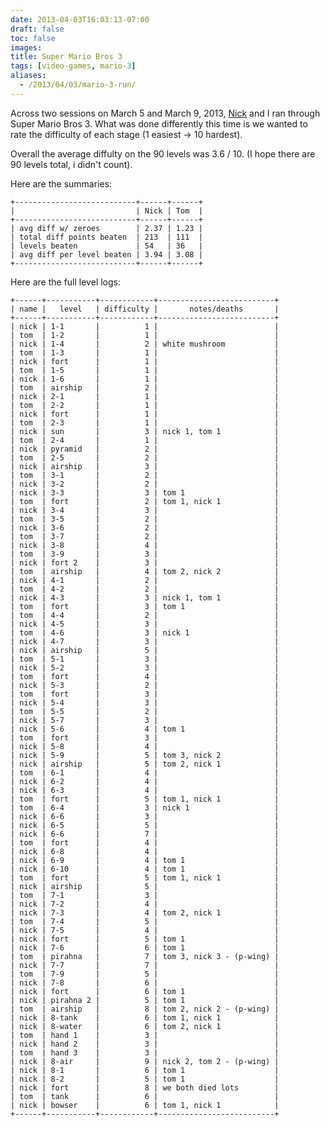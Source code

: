 ```yaml
---
date: 2013-04-03T16:03:13-07:00
draft: false
toc: false
images:
title: Super Mario Bros 3
tags: [video-games, mario-3]
aliases:
  - /2013/04/03/mario-3-run/
---
```


Across two sessions on March 5 and March 9, 2013, [Nick][0] and I ran through Super Mario Bros 3. What was done differently this time is we wanted to rate the difficulty of each stage (1 easiest -> 10 hardest).  

Overall the average diffulty on the 90 levels was 3.6 / 10. (I hope there are 90 levels total, i didn't count).

Here are the summaries:

    +---------------------------+------+------+
    |                           | Nick | Tom  |
    +---------------------------+------+------+
    | avg diff w/ zeroes        | 2.37 | 1.23 |
    | total diff points beaten  | 213  | 111  |
    | levels beaten             | 54   | 36   |
    | avg diff per level beaten | 3.94 | 3.08 |
    +---------------------------+------+------+

Here are the full level logs:

    +------+-----------+------------+--------------------------+
    | name |   level   | difficulty |       notes/deaths       |
    +------+-----------+------------+--------------------------+
    | nick | 1-1       |          1 |                          |
    | tom  | 1-2       |          1 |                          |
    | nick | 1-4       |          2 | white mushroom           |
    | tom  | 1-3       |          1 |                          |
    | nick | fort      |          1 |                          |
    | tom  | 1-5       |          1 |                          |
    | nick | 1-6       |          1 |                          |
    | tom  | airship   |          2 |                          |
    | nick | 2-1       |          1 |                          |
    | tom  | 2-2       |          1 |                          |
    | nick | fort      |          1 |                          |
    | tom  | 2-3       |          1 |                          |
    | nick | sun       |          3 | nick 1, tom 1            |
    | tom  | 2-4       |          1 |                          |
    | nick | pyramid   |          2 |                          |
    | tom  | 2-5       |          2 |                          |
    | nick | airship   |          3 |                          |
    | tom  | 3-1       |          2 |                          |
    | nick | 3-2       |          2 |                          |
    | nick | 3-3       |          3 | tom 1                    |
    | tom  | fort      |          2 | tom 1, nick 1            |
    | nick | 3-4       |          3 |                          |
    | tom  | 3-5       |          2 |                          |
    | nick | 3-6       |          2 |                          |
    | tom  | 3-7       |          2 |                          |
    | nick | 3-8       |          4 |                          |
    | tom  | 3-9       |          3 |                          |
    | nick | fort 2    |          3 |                          |
    | tom  | airship   |          4 | tom 2, nick 2            |
    | nick | 4-1       |          2 |                          |
    | tom  | 4-2       |          2 |                          |
    | nick | 4-3       |          3 | nick 1, tom 1            |
    | tom  | fort      |          3 | tom 1                    |
    | tom  | 4-4       |          2 |                          |
    | nick | 4-5       |          3 |                          |
    | tom  | 4-6       |          3 | nick 1                   |
    | nick | 4-7       |          3 |                          |
    | nick | airship   |          5 |                          |
    | tom  | 5-1       |          3 |                          |
    | nick | 5-2       |          3 |                          |
    | tom  | fort      |          4 |                          |
    | nick | 5-3       |          2 |                          |
    | tom  | fort      |          3 |                          |
    | nick | 5-4       |          3 |                          |
    | tom  | 5-5       |          2 |                          |
    | nick | 5-7       |          3 |                          |
    | nick | 5-6       |          4 | tom 1                    |
    | tom  | fort      |          3 |                          |
    | nick | 5-8       |          4 |                          |
    | nick | 5-9       |          5 | tom 3, nick 2            |
    | nick | airship   |          5 | tom 2, nick 1            |
    | tom  | 6-1       |          4 |                          |
    | nick | 6-2       |          4 |                          |
    | nick | 6-3       |          4 |                          |
    | tom  | fort      |          5 | tom 1, nick 1            |
    | tom  | 6-4       |          3 | nick 1                   |
    | nick | 6-6       |          3 |                          |
    | nick | 6-5       |          5 |                          |
    | nick | 6-6       |          7 |                          |
    | tom  | fort      |          4 |                          |
    | nick | 6-8       |          4 |                          |
    | nick | 6-9       |          4 | tom 1                    |
    | nick | 6-10      |          4 | tom 1                    |
    | tom  | fort      |          5 | tom 1, nick 1            |
    | nick | airship   |          5 |                          |
    | tom  | 7-1       |          3 |                          |
    | nick | 7-2       |          4 |                          |
    | nick | 7-3       |          4 | tom 2, nick 1            |
    | tom  | 7-4       |          5 |                          |
    | nick | 7-5       |          4 |                          |
    | nick | fort      |          5 | tom 1                    |
    | nick | 7-6       |          6 | tom 1                    |
    | tom  | pirahna   |          7 | tom 3, nick 3 - (p-wing) |
    | nick | 7-7       |          7 |                          |
    | tom  | 7-9       |          5 |                          |
    | nick | 7-8       |          6 |                          |
    | nick | fort      |          6 | tom 1                    |
    | nick | pirahna 2 |          5 | tom 1                    |
    | tom  | airship   |          8 | tom 2, nick 2 - (p-wing) |
    | nick | 8-tank    |          6 | tom 1, nick 1            |
    | nick | 8-water   |          6 | tom 2, nick 1            |
    | tom  | hand 1    |          3 |                          |
    | nick | hand 2    |          3 |                          |
    | tom  | hand 3    |          3 |                          |
    | nick | 8-air     |          9 | nick 2, tom 2 - (p-wing) |
    | nick | 8-1       |          6 | tom 1                    |
    | nick | 8-2       |          5 | tom 1                    |
    | nick | fort      |          8 | we both died lots        |
    | tom  | tank      |          6 |                          |
    | nick | bowser    |          6 | tom 1, nick 1            |
    +------+-----------+------------+--------------------------+


  [0]: https://twitter.com/MAYORofdaMARINA
